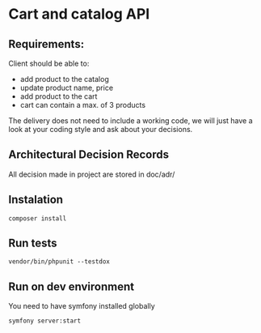 # Cart and catalog API

## Requirements:

Client should be able to:

- add product to the catalog
- update product name, price
- add product to the cart
- cart can contain a max. of 3 products


The delivery does not need to include a working code, we will just have a look at your coding style and ask about your decisions.

## Architectural Decision Records

All decision made in project are stored in doc/adr/

## Instalation

``composer install``

## Run tests

``vendor/bin/phpunit --testdox``

## Run on dev environment

You need to have symfony installed globally

``symfony server:start``

